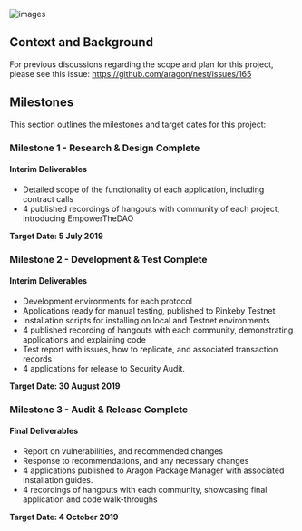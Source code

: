 ![images](https://user-images.githubusercontent.com/2212651/58053982-15cf8600-7b51-11e9-82cb-8e2d8720e9d7.jpeg)

## Context and Background

For previous discussions regarding the scope and plan for this project, please see this issue: https://github.com/aragon/nest/issues/165

## Milestones

This section outlines the milestones and target dates for this project:

### Milestone 1 - Research & Design Complete

#### Interim Deliverables

- Detailed scope of the functionality of each application, including contract calls
- 4 published recordings of hangouts with community of each project, introducing EmpowerTheDAO

**Target Date: 5 July 2019**

### Milestone 2 - Development & Test Complete

#### Interim Deliverables

- Development environments for each protocol
- Applications ready for manual testing, published to Rinkeby Testnet
- Installation scripts for installing on local and Testnet environments
- 4 published recording of hangouts with each community, demonstrating applications and explaining code
- Test report with issues, how to replicate, and associated transaction records
- 4 applications for release to Security Audit.

**Target Date: 30 August 2019**

### Milestone 3 - Audit & Release Complete

#### Final Deliverables

- Report on vulnerabilities, and recommended changes
- Response to recommendations, and any necessary changes
- 4 applications published to Aragon Package Manager with associated installation guides.
- 4 recordings of hangouts with each community, showcasing final application and code walk-throughs

**Target Date: 4 October 2019**

